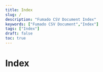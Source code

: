 ```yaml
---
title: Index
slug: /
description: "Fumado CSV Document Index"
keywords: ["Fumado CSV Document","Index"]
tags: ["Index"]
draft: false
toc: true
---
```


# Index